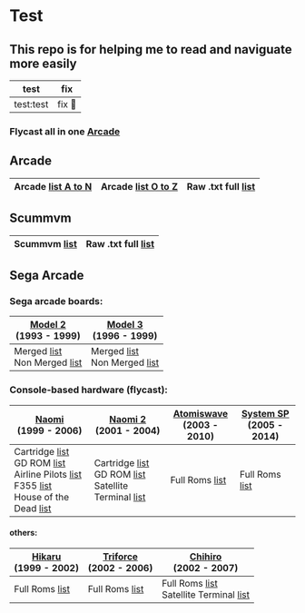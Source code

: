 # Test  

## This repo is for helping me to read and naviguate more easily 


|test |fix |
|---- | ----|
| test:test | fix 🥖 |

### Flycast all in one [Arcade](https://github.com/matakko/tests/blob/main/rom-name-test/allinone-arcade.md)

## Arcade 

| Arcade [list A to N](https://github.com/matakko/rom-name/blob/main/systems/arcade-a-to-n.md) | Arcade [list O to Z](https://github.com/matakko/rom-name/blob/main/systems/arcade-o-to-z.md) | Raw .txt full [list](https://github.com/matakko/rom-name/blob/main/txt/arcade-name.txt) |
| -- | -- | -- | 

## Scummvm
| Scummvm  [list](https://github.com/matakko/rom-name/blob/main/systems/scummvm.md) | Raw .txt full [list](https://github.com/matakko/rom-name/blob/main/txt/scummvm-name.txt) | 
| -- | -- |  


## Sega Arcade 
### Sega arcade boards:
  
| [Model 2](https://github.com/matakko/rom-name/blob/main/systems/model2.md) <br /> (1993 - 1999)    | [Model 3](https://github.com/matakko/rom-name/blob/main/systems/model3.md) <br /> (1996 - 1999)    |
| -------------------------------------------------------------------------------------------------- | -------------------------------------------------------------------------------------------------- | 
| Merged [list](https://github.com/matakko/rom-name/blob/main/systems/model2.md#merged-list) <br /> Non Merged [list](https://github.com/matakko/rom-name/blob/main/systems/model2.md#non-merged-list) | Merged [list](https://github.com/matakko/rom-name/blob/main/systems/model3.md#merged-list) <br />Non Merged [list](https://github.com/matakko/rom-name/blob/main/systems/model3.md#non-merged-list) |
### Console-based hardware (flycast):

|  [Naomi](https://github.com/matakko/rom-name/blob/main/systems/naomi.md) <br /> (1999 - 2006)    |  [Naomi 2](https://github.com/matakko/rom-name/blob/main/systems/naomi2.md) <br /> (2001 - 2004)    |  [Atomiswave](https://github.com/matakko/rom-name/blob/main/systems/atomiswave.md) <br /> (2003 - 2010)    | [System SP](https://github.com/matakko/rom-name/blob/main/systems/systemsp.md) <br /> (2005 - 2014)    | 
| ------------------------ | ------------------------ | ------------------------ | ------------------------ | 
| Cartridge [list](https://github.com/matakko/rom-name/blob/main/systems/naomi.md#roms-list) <br /> GD ROM [list](https://github.com/matakko/rom-name/blob/main/systems/naomi.md#roms-list-1) <br /> Airline Pilots [list](https://github.com/matakko/rom-name/blob/main/systems/naomi.md#airline-pilots) <br /> F355 [list](https://github.com/matakko/rom-name/blob/main/systems/naomi.md#f355) <br /> House of the Dead [list](https://github.com/matakko/rom-name/blob/main/systems/naomi.md#house-of-the-dead)     | Cartridge [list](https://github.com/matakko/rom-name/blob/main/systems/naomi2.md#naomi-2-cartridge)<br /> GD ROM [list](https://github.com/matakko/rom-name/blob/main/systems/naomi2.md#naomi-2-gd-rom)  <br />Satellite Terminal [list](https://github.com/matakko/rom-name/blob/main/systems/naomi2.md#naomi-2-satellite-terminal)  | Full Roms [list](https://github.com/matakko/rom-name/blob/main/systems/atomiswave.md#roms-list) | Full Roms [list](https://github.com/matakko/rom-name/blob/main/systems/systemsp.md#roms-list)  |

#### others:

| [Hikaru](https://github.com/matakko/rom-name/blob/main/systems/hikaru.md)<br />(1999 - 2002) | [Triforce](https://github.com/matakko/rom-name/blob/main/systems/triforce.md)<br />(2002 - 2006)  | [Chihiro](https://github.com/matakko/rom-name/blob/main/systems/chihiro.md)<br />(2002 - 2007) |  
| ------------------------ | ------------------------------- | ------------------------ | 
| Full Roms [list](https://github.com/matakko/rom-name/blob/main/systems/hikaru.md#roms-list) | Full Roms [list](https://github.com/matakko/rom-name/blob/main/systems/triforce.md#triforce) | Full Roms [list](https://github.com/matakko/rom-name/blob/main/systems/chihiro.md#chihiro) <br /> Satellite Terminal [list](https://github.com/matakko/rom-name/blob/main/systems/chihiro.md#chihiro-satellite-terminal) |


